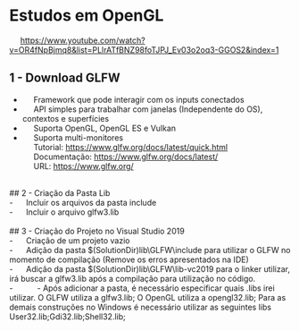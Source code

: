 # Estudos em OpenGL
&nbsp;&nbsp;&nbsp;&nbsp;&nbsp;https://www.youtube.com/watch?v=OR4fNpBjmq8&list=PLlrATfBNZ98foTJPJ_Ev03o2oq3-GGOS2&index=1

## 1 - Download GLFW<br />
- &nbsp;&nbsp;&nbsp;&nbsp;&nbsp;Framework que pode interagir com os inputs conectados<br />
- &nbsp;&nbsp;&nbsp;&nbsp;&nbsp;API simples para trabalhar com janelas (Independente do OS), contextos e superfícies<br />
- &nbsp;&nbsp;&nbsp;&nbsp;&nbsp;Suporta OpenGL, OpenGL ES e Vulkan<br />
- &nbsp;&nbsp;&nbsp;&nbsp;&nbsp;Suporta multi-monitores<br />
&nbsp;&nbsp;&nbsp;&nbsp;&nbsp;Tutorial: https://www.glfw.org/docs/latest/quick.html<br />
&nbsp;&nbsp;&nbsp;&nbsp;&nbsp;Documentação: https://www.glfw.org/docs/latest/<br />
&nbsp;&nbsp;&nbsp;&nbsp;&nbsp;URL: https://www.glfw.org/<br />
<br />
## 2 - Criação da Pasta Lib<br />
- &nbsp;&nbsp;&nbsp;&nbsp;&nbsp;Incluir os arquivos da pasta include<br />
- &nbsp;&nbsp;&nbsp;&nbsp;&nbsp;Incluir o arquivo glfw3.lib<br />
<br />
## 3 - Criação do Projeto no Visual Studio 2019<br />
- &nbsp;&nbsp;&nbsp;&nbsp;&nbsp;Criação de um projeto vazio<br />
- &nbsp;&nbsp;&nbsp;&nbsp;&nbsp;Adição da pasta $(SolutionDir)lib\GLFW\include para utilizar o GLFW no momento de compilação (Remove os erros apresentados na IDE)<br />
- &nbsp;&nbsp;&nbsp;&nbsp;&nbsp;Adição da pasta $(SolutionDir)lib\GLFW\lib-vc2019 para o linker utilizar, irá buscar a glfw3.lib após a compilação para utilização no código.<br />
- &nbsp;&nbsp;&nbsp;&nbsp;&nbsp;&nbsp;&nbsp;&nbsp;&nbsp;&nbsp;- Após adicionar a pasta, é necessário especificar quais .libs irei utilizar. O GLFW utiliza a glfw3.lib; O OpenGL utiliza a opengl32.lib; Para as demais construções no Windows é necessário utilizar as seguintes libs User32.lib;Gdi32.lib;Shell32.lib;<br />
<br />